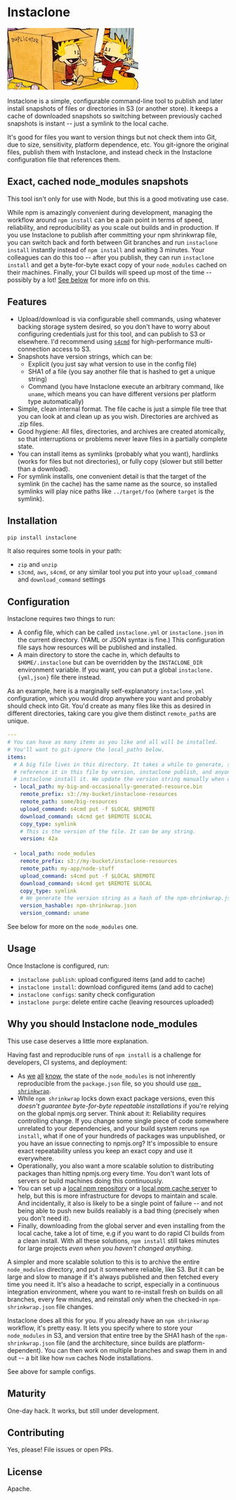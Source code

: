 # Instaclone

[![Boink](images/clone-140.jpg)](http://www.gocomics.com/calvinandhobbes/1990/01/10)

Instaclone is a simple, configurable command-line tool to publish and later install snapshots of files or directories in S3 (or another store). It keeps a cache of downloaded snapshots so switching between previously cached snapshots is instant -- just a symlink to the local cache.

It's good for files you want to version things but not check them into Git, due to size, sensitivity, platform dependence, etc. You git-ignore the original files, publish them with Instaclone, and instead check in the Instaclone configuration file that references them.

## Exact, cached node_modules snapshots

This tool isn't only for use with Node, but this is a good motivating use case.

While npm is amazingly convenient during development, managing the workflow around `npm install` can be a pain point in terms of speed, reliability, and reproducibility as you scale out builds and in production. If you use Instaclone to publish after committing your npm shrinkwrap file, you can switch back and forth between Git branches and run `instaclone install` instantly instead of `npm install` and waiting 3 minutes. Your colleagues can do this too -- after you publish, they can run `instaclone install` and get a byte-for-byte exact copy of your `node_modules` cached on their machines. Finally, your CI builds will speed up most of the time -- possibly by a lot! [See below](#why-you-should-instaclone-node_modules) for more info on this.

## Features

- Upload/download is via configurable shell commands, using whatever backing storage system desired, so you don't have to worry about configuring credentials just for this tool, and can publish to S3 or elsewhere. I'd recommend using [`s4cmd`](https://github.com/bloomreach/s4cmd) for high-performance multi-connection access to S3.
- Snapshots have version strings, which can be:
  - Explicit (you just say what version to use in the config file)
  - SHA1 of a file (you say another file that is hashed to get a unique string)
  - Command (you have Instaclone execute an arbitrary command, like `uname`, which means you can have different versions per platform type automatically)
- Simple, clean internal format. The file cache is just a simple file tree that you can look at and clean up as you wish. Directories are archived as .zip files.
- Good hygiene: All files, directories, and archives are created atomically, so that interruptions or problems never leave files in a partially complete state.
- You can install items as symlinks (probably what you want), hardlinks (works for files but not directories), or fully copy (slower but still better than a download).
- For symlink installs, one convenient detail is that the target of the symlink (in the cache) has the same name as the source, so installed symlinks will play nice paths like `../target/foo` (where `target` is the symlink).

## Installation

```
pip install instaclone
```

It also requires some tools in your path:

- `zip` and `unzip`
- `s3cmd`, `aws`, `s4cmd`, or any similar tool you put into your
  `upload_command` and `download_command` settings



## Configuration

Instaclone requires two things to run:
- A config file, which can be called `instaclone.yml` or `instaclone.json` in the current directory. (YAML or JSON syntax is fine.) This configuration file says how resources will be published and installed.
- A main directory to store the cache in, which defaults to `$HOME/.instaclone` but can be overridden by the `INSTACLONE_DIR` environment variable. If you want, you can put a global `instaclone.{yml,json}` file there instead.

As an example, here is a marginally self-explanatory `instaclone.yml` configuration, which you would drop anywhere you want and probably should check into Git. You'd create as many files like this as desired in different directories, taking care you give them distinct `remote_path`s are unique.

```yml
---
# You can have as many items as you like and all will be installed.
# You'll want to git-ignore the local_paths below.
items:
  # A big file lives in this directory. It takes a while to generate, so we're going to
  # reference it in this file by version, instaclone publish, and anyone can
  # instaclone install it. We update the version string manually when we regenerate it.
  - local_path: my-big-and-occasionally-generated-resource.bin
    remote_prefix: s3://my-bucket/instaclone-resources
    remote_path: some/big-resources
    upload_command: s4cmd put -f $LOCAL $REMOTE
    download_command: s4cmd get $REMOTE $LOCAL
    copy_type: symlink
    # This is the version of the file. It can be any string.
    version: 42a

  - local_path: node_modules
    remote_prefix: s3://my-bucket/instaclone-resources
    remote_path: my-app/node-stuff
    upload_command: s4cmd put -f $LOCAL $REMOTE
    download_command: s4cmd get $REMOTE $LOCAL
    copy_type: symlink
    # We generate the version string as a hash of the npm-shrinkwrap.json plus the architecture we're on:
    version_hashable: npm-shrinkwrap.json
    version_command: uname
```

See below for more on the `node_modules` one.

## Usage

Once Instaclone is configured, run:

- `instaclone publish`: upload configured items (and add to cache)
- `instaclone install`: download configured items (and add to cache)
- `instaclone configs`: sanity check configuration
- `instaclone purge`: delete entire cache (leaving resources uploaded)

## Why you should Instaclone node_modules

This use case deserves a little more explanation.

Having fast and reproducible runs of `npm install` is a challenge for developers, CI systems, and deployment:

- As [we](http://blog.nodejs.org/2012/02/27/managing-node-js-dependencies-with-shrinkwrap/)
[all](http://javascript.tutorialhorizon.com/2015/03/21/what-is-npm-shrinkwrap-and-when-is-it-needed/)
[know](http://tilomitra.com/why-you-should-use-npm-shrinkwrap/),
the state of the `node_modules` is not inherently reproducible from the `package.json` file, so you should use [`npm shrinkwrap`](https://docs.npmjs.com/cli/shrinkwrap).
- While `npm shrinkwrap` locks down exact package versions, even this *doesn't guarantee byte-for-byte repeatable installations* if you're relying on the global npmjs.org server. Think about it: Reliability requires controlling change. If you change some single piece of code somewhere unrelated to your dependencies, and your build system reruns `npm install`, what if one of your hundreds of packages was unpublished, or you have an issue connecting to npmjs.org? It's impossible to ensure exact repeatability unless you keep an exact copy and use it everywhere.
- Operationally, you also want a more scalable solution to distributing packages than hitting npmjs.org every time. You don't want lots of servers or build machines doing this continuously.
- You can set up a [local npm repository](https://www.npmjs.com/package/sinopia) or a [local npm cache server](https://github.com/mixu/npm_lazy) to help, but this is more infrastructure for devops to maintain and scale. And incidentally, it also is likely to be a single point of failure -- and not being able to push new builds realiably is a bad thing (precisely when you don't need it).
- Finally, downloading from the global server and even installing from the local cache, take a lot of time, e.g if you want to do rapid CI builds from a clean install. With all these solutions, `npm install` still takes minutes for large projects *even when you haven't changed anything*.

A simpler and more scalable solution to this is to archive the entire `node_modules` directory, and put it somewhere reliable, like S3. But it can be large and slow to manage if it's always published and then fetched every time you need it. It's also a headache to script, especially in a continuous integration environment, where you want to re-install fresh on builds on all branches, every few minutes, and reinstall *only* when the checked-in `npm-shrinkwrap.json` file changes.

Instaclone does all this for you. If you already have an `npm shrinkwrap` workflow, it's pretty easy. It lets you specify where to store your `node_modules` in S3, and version that entire tree by the SHA1 hash of the `npm-shrinkwrap.json` file (and the architecture, since builds are platform-dependent). You can then work on multiple branches and swap them in and out -- a bit like how `nvm` caches Node installations.

See above for sample configs.

## Maturity

One-day hack. It works, but still under development.

## Contributing

Yes, please! File issues or open PRs.

## License

Apache.
